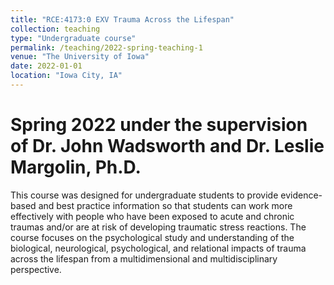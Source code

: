 ```yaml
---
title: "RCE:4173:0 EXV Trauma Across the Lifespan"
collection: teaching
type: "Undergraduate course"
permalink: /teaching/2022-spring-teaching-1
venue: "The University of Iowa"
date: 2022-01-01
location: "Iowa City, IA"
---
```


Spring 2022 under the supervision of Dr. John Wadsworth and Dr. Leslie Margolin, Ph.D.  
======
This course was designed for undergraduate students to provide evidence-based and best practice information so that students can work more effectively with people who have been exposed to acute and chronic traumas and/or are at risk of developing traumatic stress reactions. The course focuses on the psychological study and understanding of the biological, neurological, psychological, and relational impacts of trauma across the lifespan from a multidimensional and multidisciplinary perspective.
